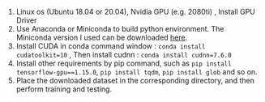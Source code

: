1. Linux os (Ubuntu 18.04 or 20.04), Nvidia GPU (e.g. 2080ti) , Install GPU Driver  
2. Use Anaconda or Miniconda to build python environment. The Miniconda version I used can be downloaded [here](https://repo.anaconda.com/miniconda/Miniconda3-py37_4.9.2-Linux-x86_64.sh).  
3. Install CUDA in conda command window : `conda install cudatoolkit=10` , Then install cudnn : `conda install cudnn=7.6.0`  
4. Install other requirements by pip command, such as `pip install tensorflow-gpu==1.15.0`, `pip install tqdm`, `pip install glob` and so on.  
5. Place the downloaded dataset in the corresponding directory, and then perform training and testing.  

